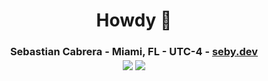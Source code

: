 <div align="center">

# Howdy 👋
  <h3>Sebastian Cabrera - Miami, FL - UTC-4 - <a class="link" href="https://okseby.com/">seby.dev</a>
  
  <br>
    
  <img align="center" src="https://github-readme-stats.vercel.app/api?username=rowbawts&hide_border=true&theme=transparent&show_icons=true">

  <img align="center" src="https://github-readme-stats.vercel.app/api/top-langs/?username=rowbawts&layout=compact&hide_border=true&theme=transparent">
  
<!--   <a href="https://ko-fi.com/salanileo"> <img align="center" src="https://storage.ko-fi.com/cdn/brandasset/kofi_bg_tag_dark.png" margin=12 height=60/></a> -->  
</div>
